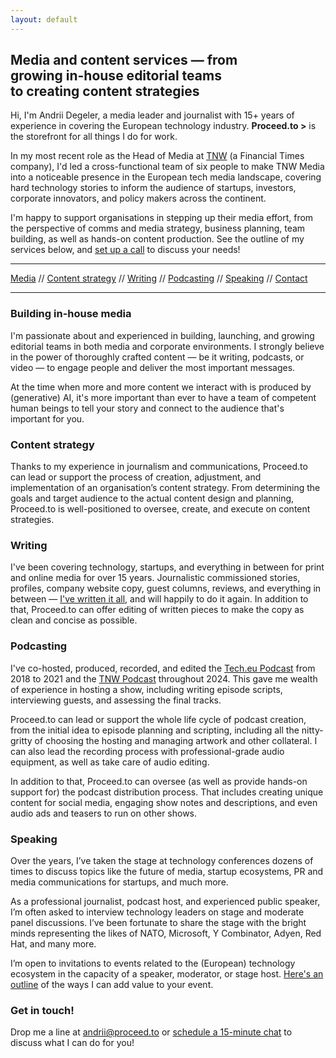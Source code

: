 ```yaml
---
layout: default
---
```


## Media and content services — from <br /> growing in-house editorial teams <br /> to creating content strategies

Hi, I'm Andrii Degeler, a media leader and journalist with 15+ years of experience in covering the European technology industry. **Proceed.to >** is the storefront for all things I do for work.

In my most recent role as the Head of Media at [TNW](https://thenextweb.com) (a Financial Times company), I'd led a cross-functional team of six people to make TNW Media into a noticeable presence in the European tech media landscape, covering hard technology stories to inform the audience of startups, investors, corporate innovators, and policy makers across the continent.

I'm happy to support organisations in stepping up their media effort, from the perspective of comms and media strategy, business planning, team building, as well as hands-on content production. See the outline of my services below, and [set up a call](#contact) to discuss your needs!

----

[Media](#media) // [Content strategy](#strategy) // [Writing](#writing) // [Podcasting](#podcasting) // [Speaking](#speaking) // [Contact](#contact)

----

### <a name="media"></a> Building in-house media

I'm passionate about and experienced in building, launching, and growing editorial teams in both media and corporate environments. I strongly believe in the power of thoroughly crafted content — be it writing, podcasts, or video — to engage people and deliver the most important messages. 

At the time when more and more content we interact with is produced by (generative) AI, it's more important than ever to have a team of competent human beings to tell your story and connect to the audience that's important for you.

### <a name="strategy"></a> Content strategy

Thanks to my experience in journalism and communications, Proceed.to can lead or support the process of creation, adjustment, and implementation of an organisation’s content strategy. From determining the goals and target audience to the actual content design and planning, Proceed.to is well-positioned to oversee, create, and execute on content strategies. 

### <a name="writing"></a> Writing

I've been covering technology, startups, and everything in between for print and online media for over 15 years. Journalistic commissioned stories, profiles, company website copy, guest columns, reviews, and everything in between — [I've written it all](https://www.clippings.me/shlema), and will happily to do it again. In addition to that, Proceed.to can offer editing of written pieces to make the copy as clean and concise as possible. 

### <a name="podcasting"></a> Podcasting

I've co-hosted, produced, recorded, and edited the [Tech.eu Podcast](https://podcast.tech.eu/) from 2018 to 2021 and the [TNW Podcast](https://podcast.thenextweb.com/) throughout 2024. This gave me wealth of experience in hosting a show, including writing episode scripts, interviewing guests, and assessing the final tracks. 

Proceed.to can lead or support the whole life cycle of podcast creation, from the initial idea to episode planning and scripting, including all the nitty-gritty of choosing the hosting and managing artwork and other collateral. I can also lead the recording process with professional-grade audio equipment, as well as take care of audio editing. 

In addition to that, Proceed.to can oversee (as well as provide hands-on support for) the podcast distribution process. That includes creating unique content for social media, engaging show notes and descriptions, and even audio ads and teasers to run on other shows. 

### <a name="speaking"></a> Speaking

Over the years, I’ve taken the stage at technology conferences dozens of times to discuss topics like the future of media, startup ecosystems, PR and media communications for startups, and much more.

As a professional journalist, podcast host, and experienced public speaker, I’m often asked to interview technology leaders on stage and moderate panel discussions. I’ve been fortunate to share the stage with the bright minds representing the likes of NATO, Microsoft, Y Combinator, Adyen, Red Hat, and many more.

I’m open to invitations to events related to the (European) technology ecosystem in the capacity of a speaker, moderator, or stage host. [Here's an outline](https://shlema.me/speaking/) of the ways I can add value to your event. 

### <a name="contact"></a> Get in touch!

Drop me a line at [andrii@proceed.to](mailto:andrii@proceed.to) or [schedule a 15-minute chat](https://calendly.com/proceedto/brief-call) to discuss what I can do for you!